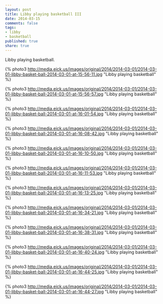 ```yaml
---
layout: post
title: Libby playing basketball III
date: 2014-03-15
comments: false
tags:
- libby
- basketball
published: true
share: true
---
```

Libby playing basketball.

{% photo3 http://media.eick.us/images/original/2014/2014-03-01/2014-03-01-libby-basket-ball-2014-03-01-at-15-56-11.jpg "Libby playing basketball" %}

{% photo3 http://media.eick.us/images/original/2014/2014-03-01/2014-03-01-libby-basket-ball-2014-03-01-at-15-56-57.jpg "Libby playing basketball" %}

{% photo3 http://media.eick.us/images/original/2014/2014-03-01/2014-03-01-libby-basket-ball-2014-03-01-at-16-01-54.jpg "Libby playing basketball" %}

{% photo3 http://media.eick.us/images/original/2014/2014-03-01/2014-03-01-libby-basket-ball-2014-03-01-at-16-08-42.jpg "Libby playing basketball" %}

{% photo3 http://media.eick.us/images/original/2014/2014-03-01/2014-03-01-libby-basket-ball-2014-03-01-at-16-10-50.jpg "Libby playing basketball" %}

{% photo3 http://media.eick.us/images/original/2014/2014-03-01/2014-03-01-libby-basket-ball-2014-03-01-at-16-11-53.jpg "Libby playing basketball" %}

{% photo3 http://media.eick.us/images/original/2014/2014-03-01/2014-03-01-libby-basket-ball-2014-03-01-at-16-13-25.jpg "Libby playing basketball" %}

{% photo3 http://media.eick.us/images/original/2014/2014-03-01/2014-03-01-libby-basket-ball-2014-03-01-at-16-34-21.jpg "Libby playing basketball" %}

{% photo3 http://media.eick.us/images/original/2014/2014-03-01/2014-03-01-libby-basket-ball-2014-03-01-at-16-38-31.jpg "Libby playing basketball" %}

{% photo3 http://media.eick.us/images/original/2014/2014-03-01/2014-03-01-libby-basket-ball-2014-03-01-at-16-40-24.jpg "Libby playing basketball" %}

{% photo3 http://media.eick.us/images/original/2014/2014-03-01/2014-03-01-libby-basket-ball-2014-03-01-at-16-44-25.jpg "Libby playing basketball" %}

{% photo3 http://media.eick.us/images/original/2014/2014-03-01/2014-03-01-libby-basket-ball-2014-03-01-at-16-44-27.jpg "Libby playing basketball" %}
